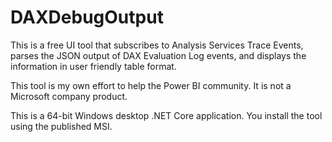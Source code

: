 # DAXDebugOutput

This is a free UI tool that subscribes to Analysis Services Trace Events, parses the JSON output of DAX Evaluation Log events, and displays the information in user friendly table format.

This tool is my own effort to help the Power BI community. It is not a Microsoft company product.

This is a 64-bit Windows desktop .NET Core application. You install the tool using the published MSI.
